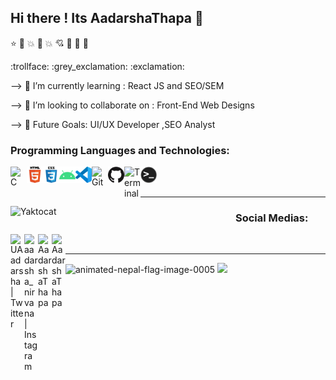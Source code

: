 ## Hi there ! Its  AadarshaThapa 👋 


   :star: :star2: :collision: :anger: :boom: :cupid: :punch: :metal: :dizzy: 
<!--
**AadarshaThapa/AadarshaThapa** is a ✨ _special_ ✨ repository because its `README.md` (this file) appears on your GitHub profile.
   -->   :trollface: :grey_exclamation: :exclamation:

--> 🌱 I’m currently learning : React JS and SEO/SEM

--> 👯 I’m looking to collaborate on : Front-End Web Designs 

--> 🥅 Future Goals: UI/UX Developer ,SEO Analyst 



### Programming Languages and Technologies:

<img align="left" alt="C" width="26px" src="https://img.icons8.com/color/48/000000/c-programming.png" />

<img align="left" alt="HTML5" width="26px" src="https://raw.githubusercontent.com/github/explore/80688e429a7d4ef2fca1e82350fe8e3517d3494d/topics/html/html.png" />

<img align="left" alt="CSS3" width="26px" src="https://raw.githubusercontent.com/github/explore/80688e429a7d4ef2fca1e82350fe8e3517d3494d/topics/css/css.png" />

<img align="left" alt="Android" width="26px" src="https://raw.githubusercontent.com/github/explore/80688e429a7d4ef2fca1e82350fe8e3517d3494d/topics/android/android.png" />

<img align="left" alt="Visual Studio Code" width="26px" src="https://raw.githubusercontent.com/github/explore/80688e429a7d4ef2fca1e82350fe8e3517d3494d/topics/visual-studio-code/visual-studio-code.png" />

<img align="left" alt="Git" width="26px" src="https://img.icons8.com/color/48/000000/git.png" />

<img align="left" alt="GitHub" width="26px" src="https://raw.githubusercontent.com/github/explore/78df643247d429f6cc873026c0622819ad797942/topics/github/github.png" />

<img align="left" alt="Terminal" width="26px" src="https://img.icons8.com/ios-filled/50/000000/linux.png" />

<img align="left" alt="Terminal" width="26px" src="https://raw.githubusercontent.com/github/explore/80688e429a7d4ef2fca1e82350fe8e3517d3494d/topics/terminal/terminal.png" />


<br />
<br />

---
<img align="left" alt="Yaktocat" width="360px" src="https://octodex.github.com/images/daftpunktocat-guy.gif"/>

### Social Medias:

[<img align="left" alt="UAadarsha | Twitter" width="22px" src="https://cdn.jsdelivr.net/npm/simple-icons@v3/icons/twitter.svg" />][twitter]
[<img align="left" alt="aadarsha_nirvana | Instagram" width="22px" src="https://cdn.jsdelivr.net/npm/simple-icons@v3/icons/instagram.svg" />][instagram]
[<img align="left" alt="AadarshaThapa" width="22px" src="https://cdn.jsdelivr.net/npm/simple-icons@v3/icons/facebook.svg" />][facebook]
[<img align="left" alt="AadarshaThapa" width="22px" src="https://cdn.jsdelivr.net/npm/simple-icons@3.13.0/icons/linkedin.svg" />][linkedin]

<br />

---
<img src="https://www.animatedimages.org/data/media/839/animated-nepal-flag-image-0005.gif" border="0" alt="animated-nepal-flag-image-0005" />

<img src="https://github-readme-stats.vercel.app/api?username=AadarshaThapa&&show_icons=true&title_color=008080&icon_color=00ffd5&text_color=e0ffff&bg_color=191919">
<br><br>



[twitter]: https://twitter.com/UAadarsha 
[instagram]: https://instagram.com/aadarsha_nirvana
[facebook]: https://facebook.com/eminemandaadarsha
[linkedin]: https://www.linkedin.com/in/aadarsha-thapa-b22628212



  
  
  <!-- ![Image of Yaktocat](https://octodex.github.com/images/yaktocat.png)
<img align="left" alt="codeSTACKr's Github Stats" src="https://github-readme-stats.vercel.app/api?username=AadarshaThapa&show_icons=true&hide_border=true&count_private=true" /> <br><br>
<img align="right" alt="Yaktocat" width="260px" src="https://octodex.github.com/images/yaktocat.png"/>
 ![Image of daftpunktocat-guy](https://octodex.github.com/images/daftpunktocat-guy.gif) 
    ![Image of Maxtocat](https://octodex.github.com/images/maxtocat.gif) !>
   
 
